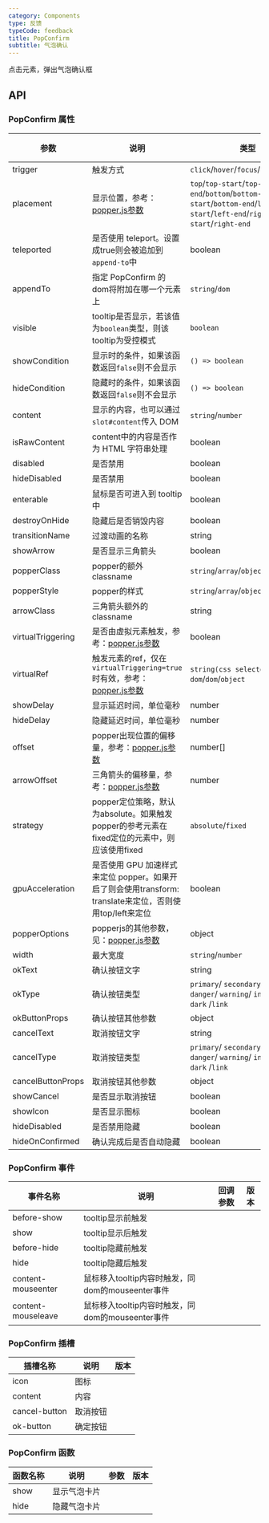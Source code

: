 ```yaml
---
category: Components
type: 反馈
typeCode: feedback
title: PopConfirm
subtitle: 气泡确认
---
```


点击元素，弹出气泡确认框

## API

### PopConfirm 属性

| 参数                | 说明                                                                                                       | 类型                                                                                                                                | 默认值      | 版本  |
|-------------------|----------------------------------------------------------------------------------------------------------|-----------------------------------------------------------------------------------------------------------------------------------|----------|-----|
| trigger           | 触发方式                                                                                                     | `click`/`hover`/`focus`/`contextmenu`                                                                                             | hover    |  |
| placement         | 显示位置，参考：[popper.js参数](https://popper.js.org/docs/v2/)                                                    | `top`/`top-start`/`top-end`/`bottom`/`bottom-start`/`bottom-end`/`left`/`left-start`/`left-end`/`right`/`right-start`/`right-end` | bottom   |  |
| teleported        | 是否使用 teleport。设置成true则会被追加到`append-to`中                                                                  | boolean                                                                                                                           | true     |  |
| appendTo          | 指定 PopConfirm 的dom将附加在哪一个元素上                                                                             | `string`/`dom`                                                                                                                    | body     |  |
| visible           | tooltip是否显示，若该值为`boolean`类型，则该tooltip为受控模式                                                               | `boolean`                                                                                                                         | false    |
| showCondition     | 显示时的条件，如果该函数返回`false`则不会显示                                                                               | `() => boolean`                                                                                                                   |          |
| hideCondition     | 隐藏时的条件，如果该函数返回`false`则不会显示                                                                               | `() => boolean`                                                                                                                   |          |
| content           | 显示的内容，也可以通过`slot#content`传入 DOM                                                                          | `string`/`number`                                                                                                                 |          |
| isRawContent      | content中的内容是否作为 HTML 字符串处理                                                                               | boolean                                                                                                                           | false    |
| disabled          | 是否禁用                                                                                                     | boolean                                                                                                                           | false    |
| hideDisabled      | 是否禁用                                                                                                     | boolean                                                                                                                           | false    |
| enterable         | 鼠标是否可进入到 tooltip 中                                                                                       | boolean                                                                                                                           | true     |     |
| destroyOnHide     | 隐藏后是否销毁内容                                                                                                | boolean                                                                                                                           | false    |     |
| transitionName    | 过渡动画的名称                                                                                                  | string                                                                                                                            | fade     |     |
| showArrow         | 是否显示三角箭头                                                                                                 | boolean                                                                                                                           | true     |     |
| popperClass       | popper的额外classname                                                                                       | `string`/`array`/`object`                                                                                                         |          |     |
| popperStyle       | popper的样式                                                                                                | `string`/`array`/`object`                                                                                                         |          |     |
| arrowClass        | 三角箭头额外的classname                                                                                         | string                                                                                                                            |          |     |
| virtualTriggering | 是否由虚拟元素触发，参考：[popper.js参数](https://popper.js.org/docs/v2/virtual-elements/)                              | boolean                                                                                                                           | false    |     |
| virtualRef        | 触发元素的ref，仅在`virtualTriggering=true`时有效，参考：[popper.js参数](https://popper.js.org/docs/v2/virtual-elements/) | `string(css selector)`/`() => dom`/`dom`/`object`                                                                                 |          |     |
| showDelay         | 显示延迟时间，单位毫秒                                                                                              | number                                                                                                                            | 100      |     |
| hideDelay         | 隐藏延迟时间，单位毫秒                                                                                              | number                                                                                                                            | 100      |     |
| offset            | popper出现位置的偏移量，参考：[popper.js参数](https://popper.js.org/docs/v2/modifiers/offset/)                         | number[]                                                                                                                          | [0, 8]   |     |
| arrowOffset       | 三角箭头的偏移量，参考：[popper.js参数](https://popper.js.org/docs/v2/modifiers/arrow/)                                | number                                                                                                                            | 5        |     |
| strategy          | popper定位策略，默认为absolute。如果触发popper的参考元素在fixed定位的元素中，则应该使用fixed                                            | `absolute`/`fixed`                                                                                                                | absolute |     |
| gpuAcceleration   | 是否使用 GPU 加速样式来定位 popper。如果开启了则会使用transform: translate来定位，否则使用top/left来定位                                 | boolean                                                                                                                           | true     |     |
| popperOptions     | popperjs的其他参数，见：[popper.js参数](https://popper.js.org/docs/v2/)                                            | object                                                                                                                            | {}       |     |
| width             | 最大宽度                                                                                                     | `string`/`number`                                                                                                                 |        |     |
| okText            | 确认按钮文字                                                                                                   | string                                                                                                                            | 确定       |     |
| okType            | 确认按钮类型                                                                                                   | `primary`/ `secondary`/ `success`/ `danger`/ `warning`/ `info`/ `light`/ `dark` /`link`                                           | primary  |     |
| okButtonProps     | 确认按钮其他参数                                                                                                 | object                                                                                                                            | {}       |     |
| cancelText        | 取消按钮文字                                                                                                   | string                                                                                                                            | 取消       |     |
| cancelType        | 取消按钮类型                                                                                                   | `primary`/ `secondary`/ `success`/ `danger`/ `warning`/ `info`/ `light`/ `dark` /`link`                                           |          |     |
| cancelButtonProps | 取消按钮其他参数                                                                                                 | object                                                                                                                            | {}       |     |
| showCancel        | 是否显示取消按钮                                                                                                 | boolean                                                                                                                           | true     |     |
| showIcon          | 是否显示图标                                                                                                   | boolean                                                                                                                           | true     |     |
| hideDisabled      | 是否禁用隐藏                                                                                                   | boolean                                                                                                                           | false    |     |
| hideOnConfirmed   | 确认完成后是否自动隐藏                                                                                              | boolean                                                                                                                           | true     |     |


### PopConfirm 事件

| 事件名称               | 说明                                 | 回调参数 | 版本  |
|--------------------|------------------------------------|------|-----|
| before-show        | tooltip显示前触发                       |      |     |
| show               | tooltip显示后触发                       |      |     |
| before-hide        | tooltip隐藏前触发                       |      |     |
| hide               | tooltip隐藏后触发                       |      |     |
| content-mouseenter | 鼠标移入tooltip内容时触发，同dom的mouseenter事件 |      |     |
| content-mouseleave | 鼠标移入tooltip内容时触发，同dom的mouseenter事件 |      |     |

### PopConfirm 插槽

| 插槽名称    | 说明   | 版本  |
|---------|------|-----|
| icon    | 图标   |     |
| content | 内容   |     |
| cancel-button | 取消按钮 |     |
| ok-button | 确定按钮 |     |

### PopConfirm 函数

| 函数名称 | 说明     | 参数  | 版本    |
|------|--------|-----|-------|
| show | 显示气泡卡片 |     |       |
| hide | 隐藏气泡卡片 |     |       |

